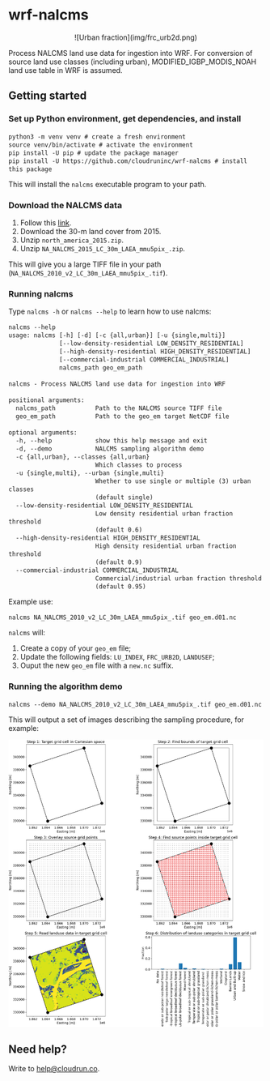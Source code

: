 # wrf-nalcms

<center>
![Urban fraction](img/frc_urb2d.png)
</center>

Process NALCMS land use data for ingestion into WRF.
For conversion of source land use classes (including urban),
MODIFIED_IGBP_MODIS_NOAH land use table in WRF is assumed.

## Getting started

### Set up Python environment, get dependencies, and install

```
python3 -m venv venv # create a fresh environment
source venv/bin/activate # activate the environment
pip install -U pip # update the package manager
pip install -U https://github.com/cloudruninc/wrf-nalcms # install this package
```

This will install the `nalcms` executable program to your path.

### Download the NALCMS data

1. Follow this [link](http://www.cec.org/north-american-environmental-atlas/land-cover-30m-2015-landsat-and-rapideye/).
2. Download the 30-m land cover from 2015.
3. Unzip `north_america_2015.zip`.
4. Unzip `NA_NALCMS_2015_LC_30m_LAEA_mmu5pix_.zip`.

This will give you a large TIFF file in your path (`NA_NALCMS_2010_v2_LC_30m_LAEA_mmu5pix_.tif`).

### Running nalcms

Type `nalcms -h` or `nalcms --help` to learn how to use nalcms:

```
nalcms --help
usage: nalcms [-h] [-d] [-c {all,urban}] [-u {single,multi}]
              [--low-density-residential LOW_DENSITY_RESIDENTIAL]
              [--high-density-residential HIGH_DENSITY_RESIDENTIAL]
              [--commercial-industrial COMMERCIAL_INDUSTRIAL]
              nalcms_path geo_em_path

nalcms - Process NALCMS land use data for ingestion into WRF

positional arguments:
  nalcms_path           Path to the NALCMS source TIFF file
  geo_em_path           Path to the geo_em target NetCDF file

optional arguments:
  -h, --help            show this help message and exit
  -d, --demo            NALCMS sampling algorithm demo
  -c {all,urban}, --classes {all,urban}
                        Which classes to process
  -u {single,multi}, --urban {single,multi}
                        Whether to use single or multiple (3) urban classes
                        (default single)
  --low-density-residential LOW_DENSITY_RESIDENTIAL
                        Low density residential urban fraction threshold
                        (default 0.6)
  --high-density-residential HIGH_DENSITY_RESIDENTIAL
                        High density residential urban fraction threshold
                        (default 0.9)
  --commercial-industrial COMMERCIAL_INDUSTRIAL
                        Commercial/industrial urban fraction threshold
                        (default 0.95)
```

Example use:

```
nalcms NA_NALCMS_2010_v2_LC_30m_LAEA_mmu5pix_.tif geo_em.d01.nc
```

`nalcms` will:

1. Create a copy of your `geo_em` file;
2. Update the following fields: `LU_INDEX`, `FRC_URB2D`, `LANDUSEF`;
3. Ouput the new `geo_em` file with a `new.nc` suffix.

### Running the algorithm demo

```
nalcms --demo NA_NALCMS_2010_v2_LC_30m_LAEA_mmu5pix_.tif geo_em.d01.nc
```

This will output a set of images describing the sampling procedure, for example:

![NALCMS demo](img/nalcms_demo.png)

## Need help?

Write to [help@cloudrun.co](mailto:help@cloudrun.co).

